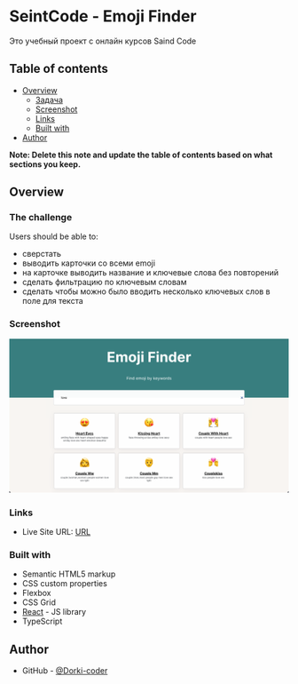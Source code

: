 # SeintCode - Emoji Finder

Это учебный проект с онлайн курсов Saind Code 

## Table of contents

- [Overview](#overview)
  - [Задача](#the-challenge)
  - [Screenshot](#screenshot)
  - [Links](#links)
  - [Built with](#built-with)
- [Author](#author)

**Note: Delete this note and update the table of contents based on what sections you keep.**

## Overview

### The challenge

Users should be able to:

  - сверстать
  - выводить карточки со всеми emoji
  - на карточке выводить название и ключевые слова без повторений
  - сделать фильтрацию по ключевым словам
  - сделать чтобы можно было вводить несколько ключевых слов в поле для текста

### Screenshot

![](./screenshot.png)

### Links

- Live Site URL: [URL]([https://dorki-coder.github.io/github-user-search-app/](https://dorki-coder.github.io/emojiReact/))

### Built with

- Semantic HTML5 markup
- CSS custom properties
- Flexbox
- CSS Grid
- [React](https://reactjs.org/) - JS library
- TypeScript

## Author

- GitHub - [@Dorki-coder]([https://www.frontendmentor.io/profile/Dorki-coder](https://github.com/Dorki-coder))
